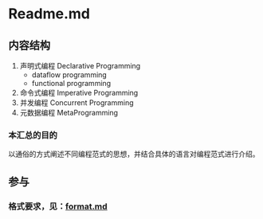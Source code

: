 # Readme.md

## 内容结构
1. 声明式编程 Declarative Programming
   * dataflow programming
   * functional programming
2. 命令式编程 Imperative Programming
3. 并发编程 Concurrent Programming
4. 元数据编程 MetaProgramming


### 本汇总的目的
以通俗的方式阐述不同编程范式的思想，并结合具体的语言对编程范式进行介绍。

## 参与
### 格式要求，见：[format.md](https://github.com/wobocy/programming-paradigm/blob/dev/format.md)